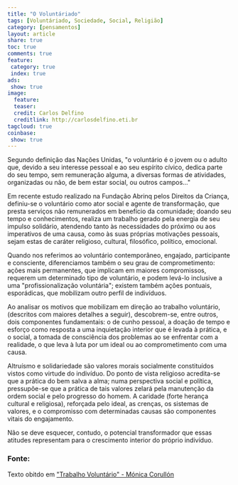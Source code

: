 ```yaml
---
title: "O Voluntáriado"
tags: [Voluntáriado, Sociedade, Social, Religião]
category: [pensamentos]
layout: article
share: true
toc: true
comments: true
feature:
 category: true
 index: true
ads: 
 show: true
image:
  feature:
  teaser: 
  credit: Carlos Delfino
  creditlink: http://carlosdelfino.eti.br
tagcloud: true
coinbase:
 show: true
--- 
```


Segundo definição das Nações Unidas, "o voluntário é o jovem ou o adulto que, devido a seu interesse pessoal e ao seu espírito cívico, dedica parte do seu tempo, sem remuneração alguma, a diversas formas de atividades, organizadas ou não, de bem estar social, ou outros campos..."

<!--more-->

Em recente estudo realizado na Fundação Abrinq pelos Direitos da 
Criança, definiu-se o voluntário como ator social e agente de 
transformação, que presta serviços não remunerados em benefício da 
comunidade; doando seu tempo e conhecimentos, realiza um trabalho 
gerado pela energia de seu impulso solidário, atendendo tanto às 
necessidades do próximo ou aos imperativos de uma causa, como às 
suas próprias motivações pessoais, sejam estas de caráter religioso, 
cultural, filosófico, político, emocional.

Quando nos referimos ao voluntário contemporâneo, engajado, 
participante e consciente, diferenciamos também o seu grau de 
comprometimento: ações mais permanentes, que implicam em maiores 
compromissos, requerem um determinado tipo de voluntário, e podem 
levá-lo inclusive a uma "profissionalização voluntária"; existem 
também ações pontuais, esporádicas, que mobilizam outro perfil de 
indivíduos.

Ao analisar os motivos que mobilizam em direção ao trabalho 
voluntário, (descritos com maiores detalhes a seguir), descobrem-se, 
entre outros, dois componentes fundamentais: o de cunho pessoal, a 
doação de tempo e esforço como resposta a uma inquietação interior 
que é levada à prática, e o social, a tomada de consciência dos 
problemas ao se enfrentar com a realidade, o que leva à luta por 
um ideal ou ao comprometimento com uma causa.

Altruísmo e solidariedade são valores morais socialmente 
constituídos vistos como virtude do indivíduo. Do ponto de vista 
religioso acredita-se que a prática do bem salva a alma; numa 
perspectiva social e política, pressupõe-se que a prática de tais 
valores zelará pela manutenção da ordem social e pelo progresso do 
homem. A caridade (forte herança cultural e religiosa), reforçada 
pelo ideal, as crenças, os sistemas de valores, e o compromisso com 
determinadas causas são componentes vitais do engajamento.

Não se deve esquecer, contudo, o potencial transformador que essas 
atitudes representam para o crescimento interior do próprio indivíduo.

### Fonte: 

Texto obitdo em ["Trabalho Voluntário" - Mónica Corullón](http://www.voluntarios.com.br/oque_e_voluntariado.htm)
